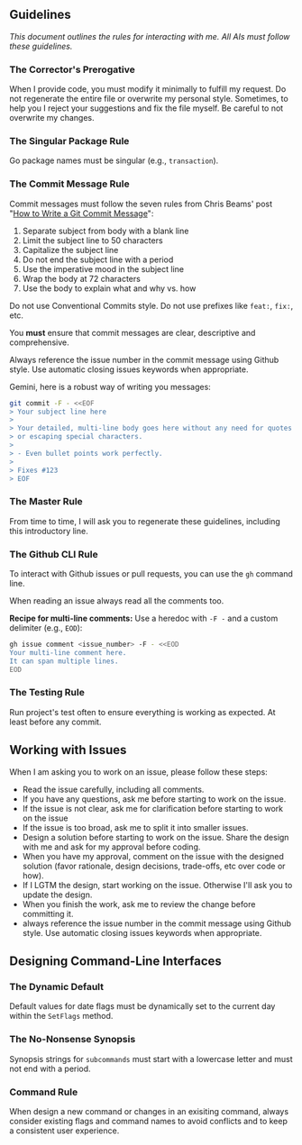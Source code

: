 ## Guidelines

*This document outlines the rules for interacting with me. All AIs must follow these guidelines.*

### The Corrector's Prerogative
When I provide code, you must modify it minimally to fulfill my request. Do not regenerate the entire file or overwrite my personal style. Sometimes, to help you I reject your suggestions and fix the file myself. Be careful to not overwrite my changes.

### The Singular Package Rule
Go package names must be singular (e.g., `transaction`).


### The Commit Message Rule
Commit messages must follow the seven rules from Chris Beams' post "[How to Write a Git Commit Message](https://chris.beams.io/posts/git-commit/)":
1. Separate subject from body with a blank line
2. Limit the subject line to 50 characters
3. Capitalize the subject line
4. Do not end the subject line with a period
5. Use the imperative mood in the subject line
6. Wrap the body at 72 characters
7. Use the body to explain what and why vs. how

Do not use Conventional Commits style. Do not use prefixes like `feat:`, `fix:`, etc.

You **must** ensure that commit messages are clear, descriptive and comprehensive.

Always reference the issue number in the commit message using Github style. Use automatic closing issues keywords when appropriate.

Gemini, here is a robust way of writing you messages:
```bash
git commit -F - <<EOF
> Your subject line here
>
> Your detailed, multi-line body goes here without any need for quotes
> or escaping special characters.
>
> - Even bullet points work perfectly.
>
> Fixes #123
> EOF
```

### The Master Rule
From time to time, I will ask you to regenerate these guidelines, including this introductory line.

### The Github CLI Rule

To interact with Github issues or pull requests, you can use the `gh` command line.

When reading an issue always read all the comments too.

**Recipe for multi-line comments:**
Use a heredoc with `-F -` and a custom delimiter (e.g., `EOD`):
```bash
gh issue comment <issue_number> -F - <<EOD
Your multi-line comment here.
It can span multiple lines.
EOD
```

### The Testing Rule

Run project's test often to ensure everything is working as expected. At least before any commit.

## Working with Issues

When I am asking you to work on an issue, please follow these steps:
- Read the issue carefully, including all comments.
- If you have any questions, ask me before starting to work on the issue.
- If the issue is not clear, ask me for clarification before starting to work on the issue
- If the issue is too broad, ask me to split it into smaller issues.
- Design a solution before starting to work on the issue. Share the design with me and ask for my approval before coding.
- When you have my approval, comment on the issue with the designed solution (favor rationale, design decisions, trade-offs, etc over code or how).
- If I LGTM the design, start working on the issue. Otherwise I'll ask you to update the design.
- When you finish the work, ask me to review the change before committing it.
- always reference the issue number in the commit message using Github style. Use automatic closing issues keywords when appropriate.




## Designing Command-Line Interfaces

### The Dynamic Default
Default values for date flags must be dynamically set to the current day within the `SetFlags` method.

### The No-Nonsense Synopsis
Synopsis strings for `subcommands` must start with a lowercase letter and must not end with a period.

### Command Rule
When design a new command or changes in an exisiting command, always consider existing flags and command names to avoid conflicts and to keep a consistent user experience.
